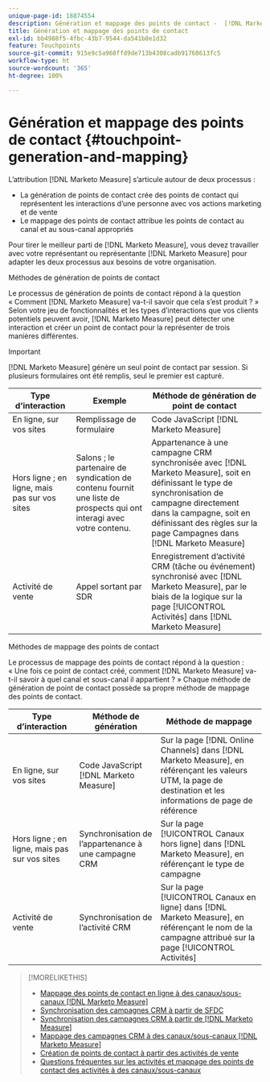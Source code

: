 ```yaml
---
unique-page-id: 18874554
description: Génération et mappage des points de contact -  [!DNL Marketo Measure]
title: Génération et mappage des points de contact
exl-id: bb4988f5-4fbc-43b7-9544-da541b8e1d32
feature: Touchpoints
source-git-commit: 915e9c5a968ffd9de713b4308cadb91768613fc5
workflow-type: ht
source-wordcount: '365'
ht-degree: 100%

---
```


# Génération et mappage des points de contact {#touchpoint-generation-and-mapping}

L’attribution [!DNL Marketo Measure] s’articule autour de deux processus :

* La génération de points de contact crée des points de contact qui représentent les interactions d’une personne avec vos actions marketing et de vente
* Le mappage des points de contact attribue les points de contact au canal et au sous-canal appropriés

Pour tirer le meilleur parti de [!DNL Marketo Measure], vous devez travailler avec votre représentant ou représentante [!DNL Marketo Measure] pour adapter les deux processus aux besoins de votre organisation.

Méthodes de génération de points de contact

Le processus de génération de points de contact répond à la question « Comment [!DNL Marketo Measure] va-t-il savoir que cela s’est produit ? » Selon votre jeu de fonctionnalités et les types d’interactions que vos clients potentiels peuvent avoir, [!DNL Marketo Measure] peut détecter une interaction et créer un point de contact pour la représenter de trois manières différentes.

>[!IMPORTANT]
>
>[!DNL Marketo Measure] génère un seul point de contact par session. Si plusieurs formulaires ont été remplis, seul le premier est capturé.

| **Type d’interaction** | **Exemple** | **Méthode de génération de point de contact** |
|---|---|---|
| En ligne, sur vos sites | Remplissage de formulaire | Code JavaScript [!DNL Marketo Measure] |
| Hors ligne ; en ligne, mais pas sur vos sites | Salons ; le partenaire de syndication de contenu fournit une liste de prospects qui ont interagi avec votre contenu. | Appartenance à une campagne CRM synchronisée avec [!DNL Marketo Measure], soit en définissant le type de synchronisation de campagne directement dans la campagne, soit en définissant des règles sur la page Campagnes dans [!DNL Marketo Measure] |
| Activité de vente | Appel sortant par SDR | Enregistrement d’activité CRM (tâche ou événement) synchronisé avec [!DNL Marketo Measure], par le biais de la logique sur la page [!UICONTROL Activités] dans [!DNL Marketo Measure] |

Méthodes de mappage des points de contact

Le processus de mappage des points de contact répond à la question : « Une fois ce point de contact créé, comment [!DNL Marketo Measure] va-t-il savoir à quel canal et sous-canal il appartient ? » Chaque méthode de génération de point de contact possède sa propre méthode de mappage des points de contact.

| **Type d’interaction** | **Méthode de génération** | **Méthode de mappage** |
|---|---|---|
| En ligne, sur vos sites | Code JavaScript [!DNL Marketo Measure] | Sur la page [!DNL Online Channels] dans [!DNL Marketo Measure], en référençant les valeurs UTM, la page de destination et les informations de page de référence |
| Hors ligne ; en ligne, mais pas sur vos sites | Synchronisation de l’appartenance à une campagne CRM | Sur la page [!UICONTROL Canaux hors ligne] dans [!DNL Marketo Measure], en référençant le type de campagne |
| Activité de vente | Synchronisation de l’activité CRM | Sur la page [!UICONTROL Canaux en ligne] dans [!DNL Marketo Measure], en référençant le nom de la campagne attribué sur la page [!UICONTROL Activités] |

>[!MORELIKETHIS]
>
>* [Mappage des points de contact en ligne à des canaux/sous-canaux  [!DNL Marketo Measure] ](/help/channel-tracking-and-setup/online-channels/online-custom-channel-setup.md)
>* [Synchronisation des campagnes CRM à partir de SFDC](/help/channel-tracking-and-setup/offline-channels/legacy-processes/syncing-offline-campaigns.md)
>* [Synchronisation des campagnes CRM à partir de  [!DNL Marketo Measure]](/help/channel-tracking-and-setup/offline-channels/custom-campaign-sync.md)
>* [Mappage des campagnes CRM à des canaux/sous-canaux  [!DNL Marketo Measure] ](/help/channel-tracking-and-setup/offline-channels/offline-custom-channel-setup.md)
>* [Création de points de contact à partir des activités de vente](/help/advanced-marketo-measure-features/activities-attribution/salesforce-activities-attribution.md)
>* [Questions fréquentes sur les activités et mappage des points de contact des activités à des canaux/sous-canaux](/help/advanced-marketo-measure-features/activities-attribution/activities-attribution-faq.md)

